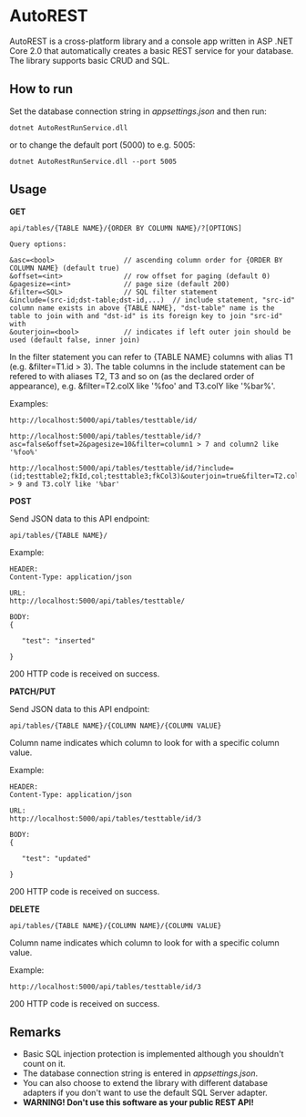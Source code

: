 # AutoREST

AutoREST is a cross-platform library and a console app written in ASP .NET Core 2.0 that automatically creates a basic REST service for your database. 
The library supports basic CRUD and SQL. 

## How to run

Set the database connection string in *appsettings.json* and then run:

	dotnet AutoRestRunService.dll

or to change the default port (5000) to e.g. 5005:

	dotnet AutoRestRunService.dll --port 5005

## Usage

**GET**

```url
api/tables/{TABLE NAME}/{ORDER BY COLUMN NAME}/?[OPTIONS]

Query options:

&asc=<bool> 				// ascending column order for {ORDER BY COLUMN NAME} (default true)
&offset=<int>				// row offset for paging (default 0)
&pagesize=<int>				// page size (default 200)
&filter=<SQL>				// SQL filter statement
&include=(src-id;dst-table;dst-id,...)	// include statement, "src-id" column name exists in above {TABLE NAME}, "dst-table" name is the table to join with and "dst-id" is its foreign key to join "src-id" with
&outerjoin=<bool>			// indicates if left outer join should be used (default false, inner join)

```

In the filter statement you can refer to {TABLE NAME} columns with alias T1 (e.g. &filter=T1.id > 3). 
The table columns in the include statement can be refered to with aliases T2, T3 and so on (as the declared order of appearance), e.g. &filter=T2.colX like '%foo' and T3.colY like '%bar%'.

Examples:

```url
http://localhost:5000/api/tables/testtable/id/

http://localhost:5000/api/tables/testtable/id/?asc=false&offset=2&pagesize=10&filter=column1 > 7 and column2 like '%foo%'

http://localhost:5000/api/tables/testtable/id/?include=(id;testtable2;fkId,col;testtable3;fkCol3)&outerjoin=true&filter=T2.colX > 9 and T3.colY like '%bar'

```

**POST**

Send JSON data to this API endpoint:

```url
api/tables/{TABLE NAME}/
```

Example:

```url
HEADER:
Content-Type: application/json

URL:
http://localhost:5000/api/tables/testtable/

BODY:
{
    
   "test": "inserted"

}

```

200 HTTP code is received on success.

**PATCH/PUT**

Send JSON data to this API endpoint:

```url
api/tables/{TABLE NAME}/{COLUMN NAME}/{COLUMN VALUE}
```

Column name indicates which column to look for with a specific column value.

Example:

```url
HEADER:
Content-Type: application/json

URL:
http://localhost:5000/api/tables/testtable/id/3

BODY:
{
    
   "test": "updated"

}

```

200 HTTP code is received on success.

**DELETE**

```url
api/tables/{TABLE NAME}/{COLUMN NAME}/{COLUMN VALUE}
```

Column name indicates which column to look for with a specific column value.

Example:

```url
http://localhost:5000/api/tables/testtable/id/3
```

200 HTTP code is received on success.

## Remarks
* Basic SQL injection protection is implemented although you shouldn't count on it.
* The database connection string is entered in *appsettings.json*.
* You can also choose to extend the library with different database adapters if you don't want to use the default SQL Server adapter.
* **WARNING! Don't use this software as your public REST API!**